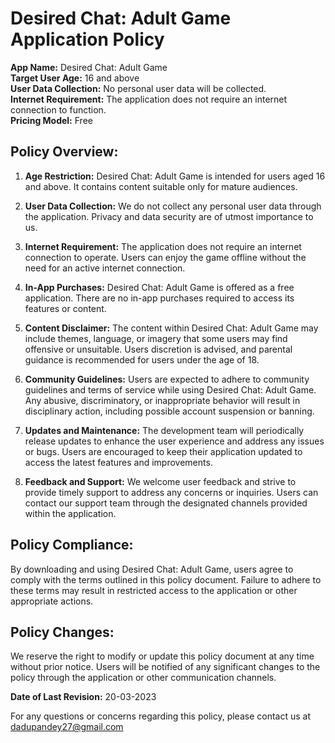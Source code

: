 # Desired Chat: Adult Game Application Policy

**App Name:** Desired Chat: Adult Game  
**Target User Age:** 16 and above  
**User Data Collection:** No personal user data will be collected.  
**Internet Requirement:** The application does not require an internet connection to function.  
**Pricing Model:** Free  

## Policy Overview:

1. **Age Restriction:** Desired Chat: Adult Game is intended for users aged 16 and above. It contains content suitable only for mature audiences.

2. **User Data Collection:** We do not collect any personal user data through the application. Privacy and data security are of utmost importance to us.

3. **Internet Requirement:** The application does not require an internet connection to operate. Users can enjoy the game offline without the need for an active internet connection.

4. **In-App Purchases:** Desired Chat: Adult Game is offered as a free application. There are no in-app purchases required to access its features or content.

5. **Content Disclaimer:** The content within Desired Chat: Adult Game may include themes, language, or imagery that some users may find offensive or unsuitable. Users discretion is advised, and parental guidance is recommended for users under the age of 18.

6. **Community Guidelines:** Users are expected to adhere to community guidelines and terms of service while using Desired Chat: Adult Game. Any abusive, discriminatory, or inappropriate behavior will result in disciplinary action, including possible account suspension or banning.

7. **Updates and Maintenance:** The development team will periodically release updates to enhance the user experience and address any issues or bugs. Users are encouraged to keep their application updated to access the latest features and improvements.

8. **Feedback and Support:** We welcome user feedback and strive to provide timely support to address any concerns or inquiries. Users can contact our support team through the designated channels provided within the application.

## Policy Compliance:

By downloading and using Desired Chat: Adult Game, users agree to comply with the terms outlined in this policy document. Failure to adhere to these terms may result in restricted access to the application or other appropriate actions.

## Policy Changes:

We reserve the right to modify or update this policy document at any time without prior notice. Users will be notified of any significant changes to the policy through the application or other communication channels.

**Date of Last Revision:** 20-03-2023

For any questions or concerns regarding this policy, please contact us at dadupandey27@gmail.com


